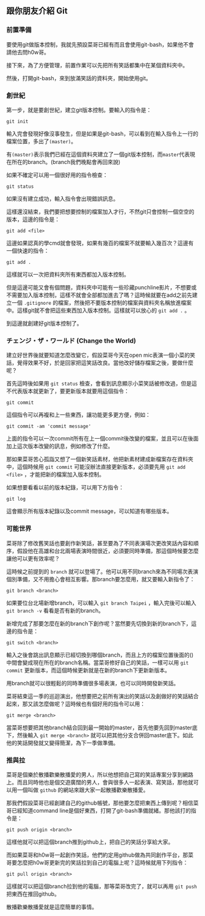 ## 跟你朋友介紹 Git

### 前置準備

要使用git做版本控制，我就先預設菜哥已經有而且會使用git-bash，如果他不會請他去問h0w哥。  

接下來，為了方便管理，前置作業可以先把所有笑話都集中在某個資料夾中。  

然後，打開git-bash，來到放滿笑話的資料夾，開始使用git。  

### 創世紀

第一步，就是要創世紀，建立git版本控制。要輸入的指令是：  
```
git init
```  

輸入完會發現好像沒事發生，但是如果是git-bash，可以看到在輸入指令上一行的檔案位置，多出了`(master)`。  

有`(master)`表示我們已經在這個資料夾建立了一個git版本控制，而`master`代表現在所在的branch。(branch我們晚點會再回來說)  

如果不確定可以用一個很好用的指令檢查：  
```
git status
```  

如果沒有建立成功，輸入指令會出現錯誤訊息。  

這樣還沒結束，我們要把想要控制的檔案加入才行，不然git只會控制一個空空的版本，這邊的指令是：  
```
git add <file>
```  

這邊如果認真的學cmd就會發現，如果有幾百的檔案不就要輸入幾百次？這邊有一個快速的指令：  
```
git add .
```  
這樣就可以一次把資料夾所有東西都加入版本控制。  

但是這邊可能又會有個問題，資料夾中可能有一些珍藏punchline影片，不想要或不需要加入版本控制，這樣不就會全部都加進去了嗎？這時候就要在add之前先建立一個 `.gitignore` 的檔案，然後把不要版本控制的檔案與資料夾名稱放進檔案中。這樣git就不會把這些東西加入版本控制。這樣就可以放心的 `git add .` 。  

到這邊就創建好git版本控制了。


### チェンジ・ザ・ワールド (Change the World)

建立好世界後就要知道怎麼改變它，假設菜哥今天在open mic表演一個小菜的笑話，覺得效果不好，於是回家把這笑話改良。當他改好儲存檔案之後，要做什麼呢？  

首先這時後如果用 `git status` 檢查，會看到訊息顯示小菜笑話被修改過，但是這不代表版本就更新了，要更新版本就要用這個指令：  
```
git commit
```  

這個指令可以再複和上一些東西，讓功能更多更方便，例如：  
```
git commit -am 'commit message'
```  
上面的指令可以一次commit所有在上一個commit後改變的檔案，並且可以在後面加上這次版本改變的訊息，例如修改了什麼。  

那如果菜哥苦心孤詣又想了一個新笑話素材，他把新素材建成新檔案存在資料夾中，這個時候用 `git commit` 可能沒辦法直接更新版本，必須要先用 `git add <file>` ，才能把新的檔案加入版本控制。  

如果想要看看以前的版本紀錄，可以用下方指令：  
```
git log
```  
這會顯示所有版本紀錄以及commit message，可以知道有哪些版本。

### 可能世界

菜哥除了修改舊笑話也要創作新笑話，甚至要為了不同表演場次更改笑話內容和順序，假設他在高雄和台北兩場表演時間很近，必須要同時準備，那這個時候要怎麼讓他可以更有效率呢？  

這時候之前提到的 `branch` 就可以登場了。他可以用不同branch來為不同場次表演個別準備，又不用擔心會相互影響。那branch要怎麼用，就又要輸入新指令了：  
```
git branch <branch>
```

如果要位台北場新增branch，可以輸入 `git branch Taipei` ，輸入完後可以輸入 `git branch -v` 看看是否有新的branch。  

新增完成了那要怎麼在新的branch下創作呢？當然要先切換到新的branch下，這邊的指令是：  
```
git switch <branch>
```  

輸入之後會跳出訊息顯示已經切換到哪個branch，而且上方的檔案位置後面的()中間會變成現在所在的branch名稱。當菜哥修好自己的笑話，一樣可以用 `git commit` 更新版本，而這個時候更新就是在新的branch下更新新版本。  

用branch就可以很輕鬆的同時準備很多場表演，也可以同時開發新笑話。  

菜哥結束這一季的巡迴演出，他想要把之前所有演出的笑話以及創做好的笑話結合起來，那又該怎麼做呢？這時候也有個好用的指令可以用：  
```
git merge <branch>
```

當菜哥想要把其他branch結合回到最一開始的master，首先他要先回到master底下，然後輸入 `git merge <branch>` 就可以把其他分支合併回master底下。如此他的笑話開發就又變得簡潔，為下一季做準備。

### 推與拉

菜哥是個樂於散播歡樂散播愛的男人，所以他想把自己寫的笑話專案分享到網路上。而且同時他也是個交遊廣闊的男人，會與很多人一起表演、寫笑話，那他就可以用一個叫做 `github` 的網站來跟大家一起散播歡樂散播愛。  

那我們假設菜哥已經創建自己的github帳號，那他要怎麼把東西上傳到呢？相信菜哥已經知道command line是個好東西，打開了git-bash準備就緒。那他該打的指令是：  
```
git push origin <branch>
```

這樣他就可以把這個branch推到github上，把自己的笑話分享給大家。  

而如果菜哥和h0w哥一起創作笑話，他們約定用github做為共同創作平台，那菜哥要怎麼把h0w哥更新完的笑話拉到自己的電腦上呢？這時候就用下列指令：  
```
git pull origin <branch>
```
這樣就可以把這個branch拉到他的電腦，那等菜哥改完了，就可以再用 `git push` 把東西在推回github。  

散播歡樂散播愛就是這麼簡單的事情。
